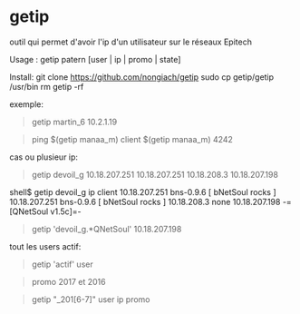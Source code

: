 getip
=====

outil qui permet d'avoir l'ip d'un utilisateur sur le réseaux Epitech

Usage : getip patern [user | ip | promo | state]

Install:
git clone https://github.com/nongiach/getip
sudo cp getip/getip /usr/bin
rm getip -rf

exemple:

>getip martin_6
10.2.1.19

>ping $(getip manaa_m)
>client $(getip manaa_m) 4242

cas ou plusieur ip:

>getip devoil_g
10.18.207.251 
10.18.207.251 
10.18.208.3 
10.18.207.198

shell$ getip devoil_g ip client
10.18.207.251 bns-0.9.6 [ bNetSoul rocks ] 
10.18.207.251 bns-0.9.6 [ bNetSoul rocks ] 
10.18.208.3 none 
10.18.207.198 -=[QNetSoul v1.5c]=- 

>getip 'devoil_g.*QNetSoul'
10.18.207.198

tout les users actif:

>getip 'actif' user

>promo 2017 et 2016

>getip "_201[6-7]" user ip promo





